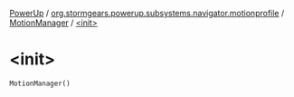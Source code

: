 [PowerUp](../../index.md) / [org.stormgears.powerup.subsystems.navigator.motionprofile](../index.md) / [MotionManager](index.md) / [&lt;init&gt;](./-init-.md)

# &lt;init&gt;

`MotionManager()`